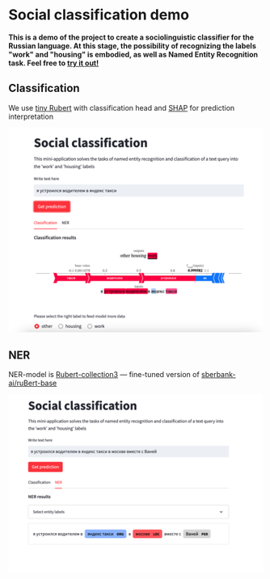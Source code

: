 # Social classification demo

**This is a demo of the project to create a sociolinguistic classifier for the Russian language. At this stage, the possibility of recognizing the labels "work" and "housing" is embodied, as well as Named Entity Recognition task. Feel free to [try it out!](https://alpotekhin-socclassif.streamlit.app/)**

## Classification

We use [tiny Rubert](https://huggingface.co/cointegrated/rubert-tiny2) with classification head and [SHAP](https://github.com/slundberg/shap) for prediction interpretation

![classif_example](https://github.com/alpotekhin/socclassif/blob/master/imgs/class_pic.png)

## NER

NER-model is [Rubert-collection3](https://huggingface.co/viktoroo/sberbank-rubert-base-collection3) — fine-tuned version of [sberbank-ai/ruBert-base](https://huggingface.co/ai-forever/ruBert-base)


![ner_example](https://github.com/alpotekhin/socclassif/blob/master/imgs/ner_pic.png)
